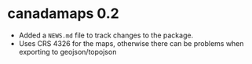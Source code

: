 # canadamaps 0.2

* Added a `NEWS.md` file to track changes to the package.
* Uses CRS 4326 for the maps, otherwise there can be problems when exporting to geojson/topojson
